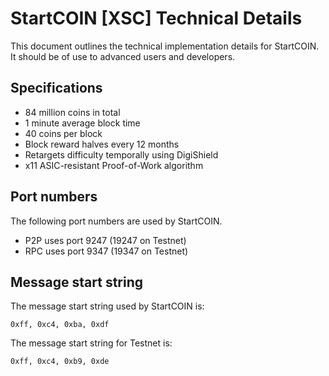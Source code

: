 StartCOIN [XSC] Technical Details
===================================

This document outlines the technical implementation details for StartCOIN. It should be of use to advanced users and developers.

Specifications
--------------

* 84 million coins in total
* 1 minute average block time
* 40 coins per block
* Block reward halves every 12 months
* Retargets difficulty temporally using DigiShield
* x11 ASIC-resistant Proof-of-Work algorithm

Port numbers
------------

The following port numbers are used by StartCOIN.

* P2P uses port 9247 (19247 on Testnet)
* RPC uses port 9347 (19347 on Testnet)

Message start string
--------------------

The message start string used by StartCOIN is:

```
0xff, 0xc4, 0xba, 0xdf
```

The message start string for Testnet is:

```
0xff, 0xc4, 0xb9, 0xde
```
